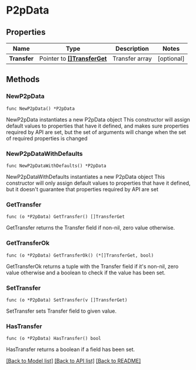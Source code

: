 # P2pData

## Properties

Name | Type | Description | Notes
------------ | ------------- | ------------- | -------------
**Transfer** | Pointer to [**[]TransferGet**](TransferGet.md) | Transfer array | [optional] 

## Methods

### NewP2pData

`func NewP2pData() *P2pData`

NewP2pData instantiates a new P2pData object
This constructor will assign default values to properties that have it defined,
and makes sure properties required by API are set, but the set of arguments
will change when the set of required properties is changed

### NewP2pDataWithDefaults

`func NewP2pDataWithDefaults() *P2pData`

NewP2pDataWithDefaults instantiates a new P2pData object
This constructor will only assign default values to properties that have it defined,
but it doesn't guarantee that properties required by API are set

### GetTransfer

`func (o *P2pData) GetTransfer() []TransferGet`

GetTransfer returns the Transfer field if non-nil, zero value otherwise.

### GetTransferOk

`func (o *P2pData) GetTransferOk() (*[]TransferGet, bool)`

GetTransferOk returns a tuple with the Transfer field if it's non-nil, zero value otherwise
and a boolean to check if the value has been set.

### SetTransfer

`func (o *P2pData) SetTransfer(v []TransferGet)`

SetTransfer sets Transfer field to given value.

### HasTransfer

`func (o *P2pData) HasTransfer() bool`

HasTransfer returns a boolean if a field has been set.


[[Back to Model list]](../README.md#documentation-for-models) [[Back to API list]](../README.md#documentation-for-api-endpoints) [[Back to README]](../README.md)


